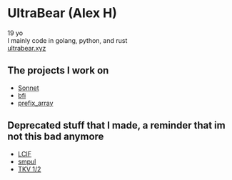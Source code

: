 # UltraBear (Alex H)
19 yo  
I mainly code in golang, python, and rust  
[ultrabear.xyz](https://ultrabear.xyz)
## The projects I work on
- [Sonnet](https://github.com/sonnet-discord/sonnet-py)
- [bfi](https://github.com/ultrabear/bfi)
- [prefix_array](https://github.com/ultrabear/prefix_array_rs)
## Deprecated stuff that I made, a reminder that im not this bad anymore
- [LCIF](https://github.com/ultrabear/LCIF)
- [smpul](https://github.com/ultrabear/smpul-src-code)
- [TKV 1/2](https://github.com/ultrabear/game-TKV.5V1.1)
